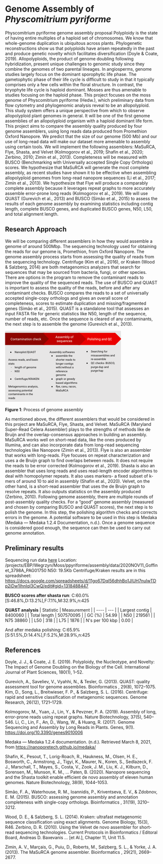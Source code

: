 # Genome Assembly of _Physcomitrium pyriforme_

Physcomitrium pyriforme genome assembly proposal
Polyploidy is the state of having entire multiples of a haploid set of chromosomes. We know that whole-genome duplication is ubiquitous across plants. Phylogenetic reconstructions show us that polyploids have arisen repeatedly in the past and produce genetic novelty which facilitates diversification (Doyle & Coate, 2019). Allopolyploids, the product of genome doubling following hybridization, present unique challenges to genomic study since they combine the genomes of two parental lineages. In angiosperms, genome studies largely focus on the dominant sporophytic life phase. The gametophytic phase of their life cycle is difficult to study in that it typically comprises only a few cells within the floral structure. In contrast, the bryophyte life cycle is haploid dominant. Mosses are thus amenable to studies focusing on the haploid phase. This project focuses on the moss genome of Physcomitrium pyriforme (Hedw.), which preliminary data from flow cytometry and phylogenomic analysis reveal to be an allopolyploid. This study system offers a unique perspective from which to observe allopolyploid plant genomes in general. It will be one of the first genome assemblies of an allopolyploid organism with a haploid dominant life form.
This project aims to compare the assembly quality produced by four genome assemblers, using long reads data produced from Promethion Oxford Nanopore. We predict that the size of our genome (500 Mb) and our use of long-read data will make our dataset more amenable to assembly using certain tools. We will implement the following assemblers: MaSuRCA, Flye, Shasta, and Velvet (Kolmogorov et al., 2019; Shafin et al., 2020; Zerbino, 2010; Zimin et al., 2013). Completeness will be measured with BUSCO (Benchmarking with Universally accepted Single Copy Orthologs) scores.  We hypothesize that MaSuRCA will generate the most complete assembly, as recent studies have shown it to be effective when assembling allopolyploid genomes from long-read nanopore sequences (Li et al., 2017; Zimin et al., 2013). We hypothesize that Flye will produce a comparably complete assembly because it leverages repeat graphs to more accurately assemble error-prone long reads (Kolmogorov et al., 2019).
	We will use QUAST (Gurevich et al., 2013) and BUSCO (Simão et al., 2015) to assess the results of each genome assembly by examining statistics including contig length, complete BUSCO genes, and duplicated BUSCO genes, N50, L50, and total alignment length. 

## Research Approach

We will be comparing different assemblers in how they would assemble a genome of around 500Mbp. The sequencing technology used for obtaining the reads for our genome is, Promethion, from Oxford Nanopore. The genome assembly process starts from assessing the quality of reads from the sequencing technology. Centrifuge (Kim et al., 2016), or Kraken (Wood & Salzberg, 2014) are both metagenomics analyzers that search for sequences that may be sourced from bacteria, fungi, or other species. There are options in the program to remove the contaminant reads to improve the quality of the sequenced reads. The use of BUSCO and QUAST is important to assess the quality of the reads, before and after any contaminant checks. BUSCO compares the reads to a set of universally accepted single-copy orthologs and gives an overall score of completeness, scores to estimate duplication and missing/fragmented genes (Simão et al., 2015). QUAST is a standalone tool that assesses an input FASTA file for generic statistics like N50, length of the sequence, number of reads, etc. Once the sequence is cleared of any contaminants, the next step is to assemble the genome (Gurevich et al., 2013). 

![Process of genome assembly](image.png)

**Figure 1**: Process of genome assembly

As mentioned above, the different assemblers that would be considered in this project are MaSuRCA, Flye, Shasta, and Velvet. MaSuRCA (Maryland Super-Read Celera Assembler) plays to the strengths of methods like de Bruijn and the overlap-consensus approaches in building an assembly. MaSuRCA works well on short-read data, like the ones produced by Illumina, and can also incorporate data from long-read sequencing technologies like Nanopore (Zimin et al., 2013). Flye is also an assembler that works with long-reads. Flye focuses on repeat characterization and uses a de Bruijn graph to find overlaps between reads. It does not require the reads to be error corrected (Kolmogorov et al., 2019). Shasta is also an assembler that uses long reads and uses read-length encoder algorithms to deal with homopolymer repeats. It also uses markers- a fixed subset of k-mers of around 10 to aid in assembly (Shafin et al., 2020). Velvet, on the other hand, is a short-read assembler that uses the de Bruijn graph to resolve repeats. It also outputs statistics on the assembly produced (Zerbino, 2010). 
Following genome assembly, there are multiple rounds of post-assembly quality checks. For a “good” genome assembly (measured and chosen by comparing BUSCO and QUAST scores), the next step is to polish the genome. In this step, the polishing algorithm checks and corrects errors in the genome. A potential software to be used in this step is Medaka (Medaka — Medaka 1.2.4 Documentation, n.d.). Once a genome sequence is considered good enough, the sequence can then be used to carry out genome annotation. 

## Preliminary results

Sequencing run data [here](https://docs.google.com/document/d/1ubzL-r5MCy7yzEuqu2-HcwsHeLKOX9BoJGihsryiPow/edit)
Location: /projects/EBP/Wegrzyn/Moss/ppyriforme/assembly/data/2020NOV11_Goffinet_3798A_PAG01750
N50: 19.5Kb
Centrifuge/Kraken results are in this spreadsheet: https://docs.google.com/spreadsheets/d/11go67Dql56dhhBo1JlUH7nulwTDp2iDw1IhnIql3CwQ/edit#gid=1318488447

**BUSCO scores after shasta run**: C:60.0%[S:46.8%,D:13.2%],F:7.1%,M:32.9%,n:425

**QUAST analysis**
| Statistic | Measurement |
| ---- | --- |
| Largest contig | 8400060 |
| Total length | 507570095 |
| GC (%) | 54.99 |
| N50  | 219561 |
| N75  38860 |
| L50 | 318 |
| L75  | 1876 |
| N's per 100 kbp | 0.00 |

And after medaka polishing: C:65.9%[S:51.5%,D:14.4%],F:5.2%,M:28.9%,n:425

## References 

Doyle, J. J., & Coate, J. E. (2019). Polyploidy, the Nucleotype, and Novelty: The Impact of Genome Doubling on the Biology of the Cell. International Journal of Plant Sciences, 180(1), 1–52.

Gurevich, A., Saveliev, V., Vyahhi, N., & Tesler, G. (2013). QUAST: quality assessment tool for genome assemblies. Bioinformatics , 29(8), 1072–1075.
Kim, D., Song, L., Breitwieser, F. P., & Salzberg, S. L. (2016). Centrifuge: rapid and sensitive classification of metagenomic sequences. Genome Research, 26(12), 1721–1729.

Kolmogorov, M., Yuan, J., Lin, Y., & Pevzner, P. A. (2019). Assembly of long, error-prone reads using repeat graphs. Nature Biotechnology, 37(5), 540–546.
Li, C., Lin, F., An, D., Wang, W., & Huang, R. (2017). Genome Sequencing and Assembly by Long Reads in Plants. Genes, 9(1). https://doi.org/10.3390/genes9010006

Medaka — Medaka 1.2.4 documentation. (n.d.). Retrieved March 8, 2021, from https://nanoporetech.github.io/medaka/

Shafin, K., Pesout, T., Lorig-Roach, R., Haukness, M., Olsen, H. E., Bosworth, C., Armstrong, J., Tigyi, K., Maurer, N., Koren, S., Sedlazeck, F. J., Marschall, T., Mayes, S., Costa, V., Zook, J. M., Liu, K. J., Kilburn, D., Sorensen, M., Munson, K. M., … Paten, B. (2020). Nanopore sequencing and the Shasta toolkit enable efficient de novo assembly of eleven human genomes. Nature Biotechnology, 38(9), 1044–1053.

Simão, F. A., Waterhouse, R. M., Ioannidis, P., Kriventseva, E. V., & Zdobnov, E. M. (2015). BUSCO: assessing genome assembly and annotation completeness with single-copy orthologs. Bioinformatics , 31(19), 3210–3212.

Wood, D. E., & Salzberg, S. L. (2014). Kraken: ultrafast metagenomic sequence classification using exact alignments. Genome Biology, 15(3), R46.
Zerbino, D. R. (2010). Using the Velvet de novo assembler for short-read sequencing technologies. Current Protocols in Bioinformatics / Editoral Board, Andreas D. Baxevanis ... [et Al.], Chapter 11, Unit 11.5.

Zimin, A. V., Marçais, G., Puiu, D., Roberts, M., Salzberg, S. L., & Yorke, J. A. (2013). The MaSuRCA genome assembler. Bioinformatics , 29(21), 2669–2677.




